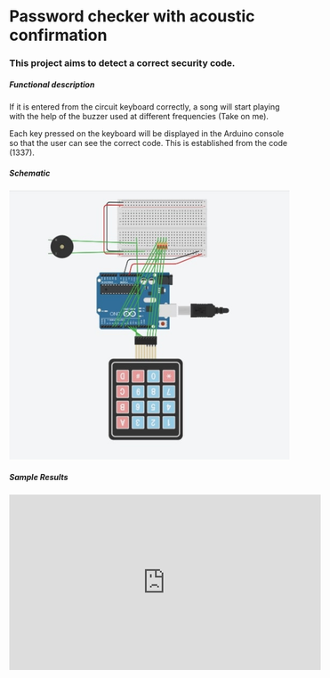 # Password checker with acoustic confirmation
### This project aims to detect a correct security code.

##### Functional description
If it is entered from the circuit keyboard correctly, a song will start playing with the help of the buzzer used at different frequencies (Take on me).

Each key pressed on the keyboard will be displayed in the Arduino console so that the user can see the correct code. This is established from the code (1337).

##### Schematic
![Text alternativ](demo/circuit.jpg)

##### Sample Results
<iframe width="560" height="315" src="https://www.youtube.com/embed/ABaDcrCu7e8" frameborder="0" allowfullscreen></iframe>
